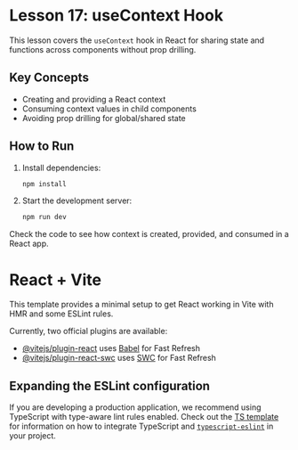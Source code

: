 # Lesson 17: useContext Hook

This lesson covers the `useContext` hook in React for sharing state and functions across components without prop drilling.

## Key Concepts

- Creating and providing a React context
- Consuming context values in child components
- Avoiding prop drilling for global/shared state

## How to Run

1. Install dependencies:
   ```sh
   npm install
   ```
2. Start the development server:
   ```sh
   npm run dev
   ```

Check the code to see how context is created, provided, and consumed in a React app.

# React + Vite

This template provides a minimal setup to get React working in Vite with HMR and some ESLint rules.

Currently, two official plugins are available:

- [@vitejs/plugin-react](https://github.com/vitejs/vite-plugin-react/blob/main/packages/plugin-react) uses [Babel](https://babeljs.io/) for Fast Refresh
- [@vitejs/plugin-react-swc](https://github.com/vitejs/vite-plugin-react/blob/main/packages/plugin-react-swc) uses [SWC](https://swc.rs/) for Fast Refresh

## Expanding the ESLint configuration

If you are developing a production application, we recommend using TypeScript with type-aware lint rules enabled. Check out the [TS template](https://github.com/vitejs/vite/tree/main/packages/create-vite/template-react-ts) for information on how to integrate TypeScript and [`typescript-eslint`](https://typescript-eslint.io) in your project.
